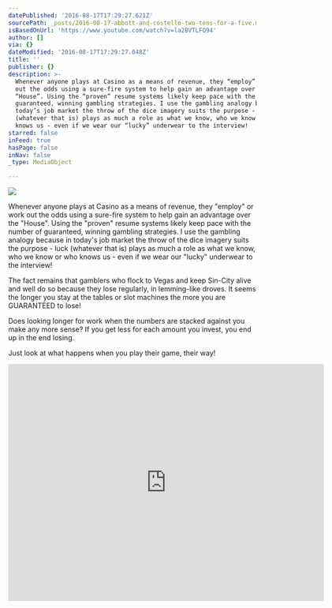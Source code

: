 ```yaml
---
datePublished: '2016-08-17T17:29:27.621Z'
sourcePath: _posts/2016-08-17-abbott-and-costello-two-tens-for-a-five.md
isBasedOnUrl: 'https://www.youtube.com/watch?v=la2BVTLFQ94'
author: []
via: {}
dateModified: '2016-08-17T17:29:27.048Z'
title: ''
publisher: {}
description: >-
  Whenever anyone plays at Casino as a means of revenue, they “employ” or work
  out the odds using a sure-fire system to help gain an advantage over the
  “House”. Using the “proven” resume systems likely keep pace with the number of
  guaranteed, winning gambling strategies. I use the gambling analogy because in
  today’s job market the throw of the dice imagery suits the purpose - luck
  (whatever that is) plays as much a role as what we know, who we know or who
  knows us - even if we wear our “lucky” underwear to the interview!
starred: false
inFeed: true
hasPage: false
inNav: false
_type: MediaObject

---
```

![](https://the-grid-user-content.s3-us-west-2.amazonaws.com/6d03e129-ae23-4138-a3e5-fe34729732a3.jpg)

Whenever anyone plays at Casino as a means of revenue, they "employ" or work out the odds using a sure-fire system to help gain an advantage over the "House". Using the "proven" resume systems likely keep pace with the number of guaranteed, winning gambling strategies. I use the gambling analogy because in today's job market the throw of the dice imagery suits the purpose - luck (whatever that is) plays as much a role as what we know, who we know or who knows us - even if we wear our "lucky" underwear to the interview!

The fact remains that gamblers who flock to Vegas and keep Sin-City alive and well do so because they lose regularly, in lemming-like droves. It seems the longer you stay at the tables or slot machines the more you are GUARANTEED to lose!

Does looking longer for work when the numbers are stacked against you make any more sense? If you get less for each amount you invest, you end up in the end losing.

Just look at what happens when you play their game, their way!

<iframe src="https://cdn.embedly.com/widgets/media.html?src=https%3A%2F%2Fwww.youtube.com%2Fembed%2Fla2BVTLFQ94%3Ffeature%3Doembed&amp;url=http%3A%2F%2Fwww.youtube.com%2Fwatch%3Fv%3Dla2BVTLFQ94&amp;image=https%3A%2F%2Fi.ytimg.com%2Fvi%2Fla2BVTLFQ94%2Fhqdefault.jpg&amp;key=b7d04c9b404c499eba89ee7072e1c4f7&amp;type=text%2Fhtml&amp;schema=youtube" width="640" height="480" scrolling="no" frameborder="0" allowfullscreen="" style=""></iframe>